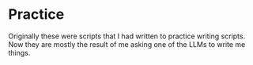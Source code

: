 # Practice
Originally these were scripts that I had written to practice writing scripts. Now they are mostly the result of me asking one of the LLMs to write me things.  
